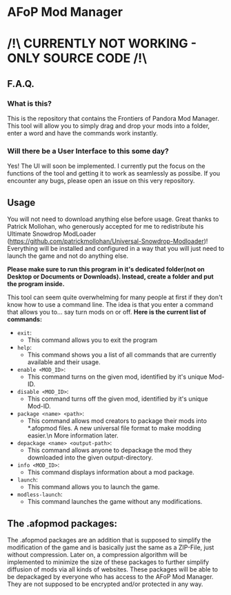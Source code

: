 # AFoP Mod Manager

# /!\ CURRENTLY NOT WORKING - ONLY SOURCE CODE /!\

## F.A.Q.
### What is this?

This is the repository that contains the Frontiers of Pandora Mod Manager.
This tool will allow you to simply drag and drop your mods into a folder, enter a word and have the commands work instantly.

### Will there be a User Interface to this some day?

Yes! The UI will soon be implemented. I currently put the focus on the functions of the tool and getting it to work as seamlessly as possibe.
If you encounter any bugs, please open an issue on this very repository. 

## Usage
You will not need to download anything else before usage. Great thanks to Patrick Mollohan, who generously accepted for me to redistribute his Ultimate Snowdrop ModLoader (https://github.com/patrickmollohan/Universal-Snowdrop-Modloader)!
Everything will be installed and configured in a way that you will just need to launch the game and not do anything else.

**Please make sure to run this program in it's dedicated folder(not on Desktop or Documents or Downloads). Instead, create a folder and put the program inside.**

This tool can seem quite overwhelming for many people at first if they don't know how to use a command line.
The idea is that you enter a command that allows you to... say turn mods on or off. 
**Here is the current list of commands:**
- `exit`:
    * This command allows you to exit the program
- `help`:
    * This command shows you a list of all commands that are currently available and their usage.
- `enable <MOD_ID>`:
    * This command turns on the given mod, identified by it's unique Mod-ID.
- `disable <MOD_ID>`: 
    * This command turns off the given mod, identified by it's unique Mod-ID.
- `package <name> <path>`:
    * This command allows mod creators to package their mods into *.afopmod files. A new universal file format to make modding easier.\n
      More information later.
- `depackage <name> <output-path>`:
    * This command allows anyone to depackage the mod they downloaded into the given output-directory.
- `info <MOD_ID>`:
    * This command displays information about a mod package.
- `launch`: 
    * This command allows you to launch the game.
- `modless-launch`:
    * This command launches the game without any modifications.


## The .afopmod packages:
The .afopmod packages are an addition that is supposed to simplify the modification of the game and is basically just the same as a ZIP-File, just without compression.
Later on, a compression algorithm will be implemented to minimize the size of these packages to further simplify diffusion of mods via all kinds of websites.
These packages will be able to be depackaged by everyone who has access to the AFoP Mod Manager. They are not supposed to be encrypted and/or protected in any way.
